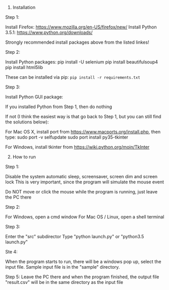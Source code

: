 1. Installation

Step 1:

Install Firefox:   https://www.mozilla.org/en-US/firefox/new/
Install Python 3.5.1:  https://www.python.org/downloads/

Strongly recommended install packages above from the listed linkes!

Step 2:

Install Python packages:
pip install -U selenium
pip install beautifulsoup4
pip install html5lib

These can be installed via pip: `pip install -r requirements.txt`

Step 3:

Install Python GUI package:

If you installed Python from Step 1, then do nothing

If not (I think the easiest way is that go back to Step 1, but you can still find the solutions below):

For Mac OS X, install port from https://www.macports.org/install.php, then type:
sudo port -v selfupdate
sudo port install py35-tkinter

For Windows, install tkinter from https://wiki.python.org/moin/TkInter

2. How to run

Step 1:

Disable the system automatic sleep, screensaver, screen dim and screen lock
This is very important, since the program will simulate the mouse event

Do NOT move or click the mouse while the program is running, just leave the PC there

Step 2:

For Windows, open a cmd window
For Mac OS / Linux, open a shell terminal

Step 3:

Enter the "src" subdirector
Type "python launch.py" or "python3.5 launch.py"

Ste 4:

When the program starts to run, there will be a windows pop up, select the input file.
Sample input file is in the "sample" directory.

Step 5:
Leave the PC there and when the program finished, the output file "result.csv" will be in the same directory as the input file
